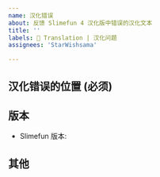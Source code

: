 ```yaml
---
name: 汉化错误
about: 反馈 Slimefun 4 汉化版中错误的汉化文本
title: ''
labels: 📜 Translation | 汉化问题
assignees: 'StarWishsama'

---
```

<!-- 请不要改动模板中的任何内容, 否则问题可能会被系统自动关闭! -->

## 汉化错误的位置 (必须)

## 版本
- Slimefun 版本:

## 其他